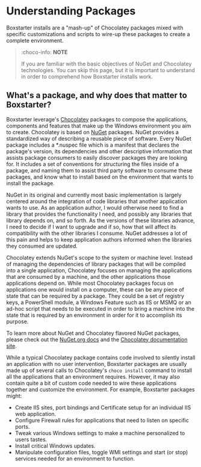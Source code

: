 ﻿---
Order: 50
Title: Understanding Packages
---

# Understanding Packages

Boxstarter installs are a "mash-up" of Chocolatey packages mixed with specific customizations and scripts to wire-up these packages to create a complete environment.

> :choco-info: **NOTE**
>
> If you are familiar with the basic objectives of NuGet and Chocolatey technologies. You can skip this page, but it is important to understand in order to comprehend how Boxstarter installs work.

## What's a package, and why does that matter to Boxstarter?

Boxstarter leverage's [Chocolatey](https://chocolatey.org) packages to compose the applications, components and features that make up the Windows environment you aim to create. Chocolatey is based on [NuGet](https://nuget.org) packages. NuGet provides a standardized way of describing a reusable piece of software. Every NuGet package includes a \*.nuspec file which is a manifest that declares the package's version, its dependencies and other descriptive information that assists package consumers to easily discover packages they are looking for. It includes a set of conventions for structuring the files inside of a package, and naming them to assist third party software to consume these packages, and know what to install based on the environment that wants to install the package.

NuGet in its original and currently most basic implementation is largely centered around the integration of code libraries that another application wants to use. As an application author, I would otherwise need to find a library that provides the functionality I need, and possibly any libraries that library depends on, and so forth. As the versions of these libraries advance, I need to decide if I want to upgrade and if so, how that will affect its compatibility with the other libraries I consume. NuGet addresses a lot of this pain and helps to keep application authors informed when the libraries they consumed are updated.

Chocolatey extends NuGet's scope to the system or machine level. Instead of managing the dependencies of library packages that will be compiled into a single application, Chocolatey focuses on managing the applications that are consumed by a machine, and the other applications those applications depend on. While most Chocolatey packages focus on applications one would install on a computer, these can be any piece of state that can be required by a package. They could be a set of registry keys, a PowerShell module, a Windows Feature such as IIS or MSMQ or an ad-hoc script that needs to be executed in order to bring a machine into the state that is required by an environment in order for it to accomplish its purpose.

To learn more about NuGet and Chocolatey flavored NuGet packages, please check out the [NuGet.org docs](https://docs.nuget.org) and the [Chocolatey documentation site](https://docs.chocolatey.org).

While a typical Chocolatey package contains code involved to silently install an application with no user intervention, Boxstarter packages are usually made up of several calls to Chocolatey's `choco install` command to install all the applications that an environment requires. However, it may also contain quite a bit of custom code needed to wire these applications together and customize the environment. For example, Boxstarter packages might:

- Create IIS sites, port bindings and Certificate setup for an individual IIS web application.
- Configure Firewall rules for applications that need to listen on specific ports.
- Tweak various Windows settings to make a machine personalized to users tastes.
- Install critical Windows updates.
- Manipulate configuration files, toggle WMI settings and start (or stop) services needed for an environment to function.

